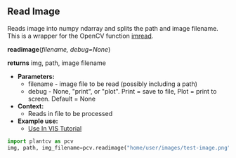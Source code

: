 ## Read Image

Reads image into numpy ndarray and splits the path and image filename. This is a wrapper for the OpenCV function [imread](http://docs.opencv.org/modules/highgui/doc/reading_and_writing_images_and_video.html).

**readimage**(*filename, debug=None*)

**returns** img, path, image filename

- **Parameters:**
    - filename - image file to be read (possibly including a path)
    - debug - None, "print", or "plot". Print = save to file, Plot = print to screen. Default = None
- **Context:**
    - Reads in file to be processed
- **Example use:**
    - [Use In VIS Tutorial](vis_tutorial.md) 

```python
import plantcv as pcv      
img, path, img_filename=pcv.readimage("home/user/images/test-image.png")
```
